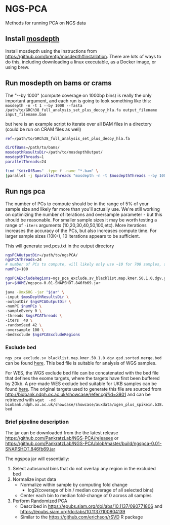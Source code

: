 # NGS-PCA
Methods for running PCA on NGS data


## Install [mosdepth](https://github.com/brentp/mosdepth)

Install mosdepth using the instructions from https://github.com/brentp/mosdepth#installation.
There are lots of ways to do this, including downloading a linux executable, as a Docker image, or using brew.

## Run mosdepth on bams or crams
The "--by 1000" (compute coverage on 1000bp bins) is really the only important argument, and each run is going to look something like this:
`mosdepth -n -t 1 --by 1000 --fasta /path/to/GRCh38_full_analysis_set_plus_decoy_hla.fa output_filename input_filename.bam`

but here is an example script to iterate over all BAM files in a directory (could be run on CRAM files as well)

```bash
ref=/path/to/GRCh38_full_analysis_set_plus_decoy_hla.fa

dirOfBams=/path/to/bams/
mosdepthResultsDir=/path/to/mosdepthOutput/
mosdepthThreads=1
parallelThreads=24

find "$dirOfBams" -type f -name "*.bam" \
|parallel -j $parallelThreads "mosdepth -n -t $mosdepthThreads --by 1000 --fasta $ref $mosdepthResultsDir{/.}.by1000 {}"
```

## Run ngs pca

The number of PCs to compute should be in the range of 5% of your sample size and likely far more than you'll actually use.
We're still working on optimizing the number of iterations and oversample parameter - but this should be reasonable. For smaller sample sizes it may be worth testing a range of `-iters` arguments (10,20,30,40,50,100,etc). More iterations increases the accuracy of the PCs, but also increases compute time. For larger sample sizes (10K+), 10 iterations appears to be sufficient.


This will generate svd.pcs.txt in the output directory

```bash
ngsPCAOutputDir=/path/to/ngsPCA/
ngsPCAThreads=24
# number of PCs to compute, will likely only use ~10 for 700 samples, so computing 100 should be plenty to play with
numPCs=100

ngsPCAExcludeRegions=ngs_pca_exclude.sv_blacklist.map.kmer.50.1.0.dgv.gsd.sorted.merge.bed
jar=$HOME/ngspca-0.01-SNAPSHOT.846fb69.jar

java -Xmx60G -jar "$jar" \
-input $mosDepthResultsDir \
-outputDir $ngsPCAOutputDir \
-numPC $numPCs \
-sampleEvery 0 \
-threads $ngsPCAThreads \
-iters 	40 \
-randomSeed 42 \
-oversample 100 \
-bedExclude $ngsPCAExcludeRegions

```
### Exclude bed

`ngs_pca_exclude.sv_blacklist.map.kmer.50.1.0.dgv.gsd.sorted.merge.bed` can be found [here](https://github.com/PankratzLab/NGS-PCA/blob/master/resources/GRCh38/ngs_pca_exclude.sv_blacklist.map.kmer.50.1.0.dgv.gsd.sorted.merge.bed.gz). This bed file is suitable for analysis of WGS samples. 

For WES, the WGS exclude bed file can be concatenated with the bed file that defines the exome targets, where the targets have first been buffered by 20kb. A pre-made WES exclude bed suitable for UKB samples can be found [here](https://github.com/PankratzLab/NGS-PCA/blob/master/resources/GRCh38/UKB_WES/ngs_pca_exclude.sv_blacklist.map.kmer.50.1.0.dgv.gsd.xgen.sorted.merge.bed.gz). The original targets used to generate this file are sourced from http://biobank.ndph.ox.ac.uk/showcase/refer.cgi?id=3801 and can be retrieved with `wget  -nd  biobank.ndph.ox.ac.uk/showcase/showcase/auxdata/xgen_plus_spikein.b38.bed`


### Brief pipeline description

The jar can be downloaded from the the latest release https://github.com/PankratzLab/NGS-PCA/releases or https://github.com/PankratzLab/NGS-PCA/blob/master/build/ngspca-0.01-SNAPSHOT.846fb69.jar


The ngspca jar will essentially:

1. Select autosomal bins that do not overlap any region in the excluded bed
2. Normalize input data
	- Normalize within sample by computing fold change 
		- log2(coverage of bin / median coverage of all selected bins)
	- Center each bin to median fold-change of 0 across all samples 
3. Perform Randomized PCA
	- Described in https://epubs.siam.org/doi/abs/10.1137/090771806 and https://epubs.siam.org/doi/abs/10.1137/100804139
  	- Similar to the https://github.com/erichson/rSVD R package

